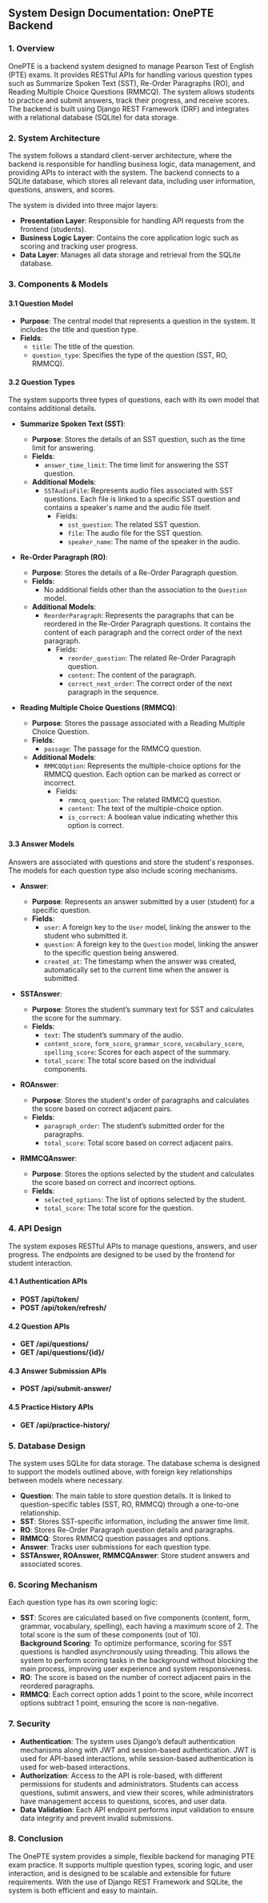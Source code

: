 ## System Design Documentation: OnePTE Backend

### 1. **Overview**
OnePTE is a backend system designed to manage Pearson Test of English (PTE) exams. It provides RESTful APIs for handling various question types such as Summarize Spoken Text (SST), Re-Order Paragraphs (RO), and Reading Multiple Choice Questions (RMMCQ). The system allows students to practice and submit answers, track their progress, and receive scores. The backend is built using Django REST Framework (DRF) and integrates with a relational database (SQLite) for data storage.

### 2. **System Architecture**

The system follows a standard client-server architecture, where the backend is responsible for handling business logic, data management, and providing APIs to interact with the system. The backend connects to a SQLite database, which stores all relevant data, including user information, questions, answers, and scores. 

The system is divided into three major layers:
- **Presentation Layer**: Responsible for handling API requests from the frontend (students).
- **Business Logic Layer**: Contains the core application logic such as scoring and tracking user progress.
- **Data Layer**: Manages all data storage and retrieval from the SQLite database.

### 3. **Components & Models**

#### 3.1 **Question Model**
- **Purpose**: The central model that represents a question in the system. It includes the title and question type.
- **Fields**:
  - `title`: The title of the question.
  - `question_type`: Specifies the type of the question (SST, RO, RMMCQ).

#### 3.2 **Question Types**
The system supports three types of questions, each with its own model that contains additional details.
- **Summarize Spoken Text (SST)**:  
  - **Purpose**: Stores the details of an SST question, such as the time limit for answering.
  - **Fields**:
    - `answer_time_limit`: The time limit for answering the SST question.
  - **Additional Models**:
    - `SSTAudioFile`: Represents audio files associated with SST questions. Each file is linked to a specific SST question and contains a speaker's name and the audio file itself.
      - Fields: 
        - `sst_question`: The related SST question.
        - `file`: The audio file for the SST question.
        - `speaker_name`: The name of the speaker in the audio.
      
- **Re-Order Paragraph (RO)**:  
  - **Purpose**: Stores the details of a Re-Order Paragraph question.
  - **Fields**: 
    - No additional fields other than the association to the `Question` model.
  - **Additional Models**:
    - `ReorderParagraph`: Represents the paragraphs that can be reordered in the Re-Order Paragraph questions. It contains the content of each paragraph and the correct order of the next paragraph.
      - Fields:
        - `reorder_question`: The related Re-Order Paragraph question.
        - `content`: The content of the paragraph.
        - `correct_next_order`: The correct order of the next paragraph in the sequence.
      
- **Reading Multiple Choice Questions (RMMCQ)**:  
  - **Purpose**: Stores the passage associated with a Reading Multiple Choice Question.
  - **Fields**:
    - `passage`: The passage for the RMMCQ question.
  - **Additional Models**:
    - `RMMCQOption`: Represents the multiple-choice options for the RMMCQ question. Each option can be marked as correct or incorrect.
      - Fields:
        - `rmmcq_question`: The related RMMCQ question.
        - `content`: The text of the multiple-choice option.
        - `is_correct`: A boolean value indicating whether this option is correct.

#### 3.3 **Answer Models**
Answers are associated with questions and store the student's responses. The models for each question type also include scoring mechanisms.

- **Answer**:  
  - **Purpose**: Represents an answer submitted by a user (student) for a specific question.
  - **Fields**:
    - `user`: A foreign key to the `User` model, linking the answer to the student who submitted it.
    - `question`: A foreign key to the `Question` model, linking the answer to the specific question being answered.
    - `created_at`: The timestamp when the answer was created, automatically set to the current time when the answer is submitted.

- **SSTAnswer**: 
  - **Purpose**: Stores the student’s summary text for SST and calculates the score for the summary.
  - **Fields**: 
    - `text`: The student’s summary of the audio.
    - `content_score`, `form_score`, `grammar_score`, `vocabulary_score`, `spelling_score`: Scores for each aspect of the summary.
    - `total_score`: The total score based on the individual components.

- **ROAnswer**: 
  - **Purpose**: Stores the student's order of paragraphs and calculates the score based on correct adjacent pairs.
  - **Fields**: 
    - `paragraph_order`: The student’s submitted order for the paragraphs.
    - `total_score`: Total score based on correct adjacent pairs.

- **RMMCQAnswer**: 
  - **Purpose**: Stores the options selected by the student and calculates the score based on correct and incorrect options.
  - **Fields**: 
    - `selected_options`: The list of options selected by the student.
    - `total_score`: The total score for the question.

### 4. **API Design**

The system exposes RESTful APIs to manage questions, answers, and user progress. The endpoints are designed to be used by the frontend for student interaction.

#### 4.1 **Authentication APIs**  
- **POST /api/token/**  
- **POST /api/token/refresh/**

#### 4.2 **Question APIs**  
- **GET /api/questions/**  
- **GET /api/questions/{id}/**

#### 4.3 **Answer Submission APIs**  
- **POST /api/submit-answer/**

#### 4.5 **Practice History APIs**  
- **GET /api/practice-history/**  

### 5. **Database Design**

The system uses SQLite for data storage. The database schema is designed to support the models outlined above, with foreign key relationships between models where necessary.

- **Question**: The main table to store question details. It is linked to question-specific tables (SST, RO, RMMCQ) through a one-to-one relationship.
- **SST**: Stores SST-specific information, including the answer time limit.
- **RO**: Stores Re-Order Paragraph question details and paragraphs.
- **RMMCQ**: Stores RMMCQ question passages and options.
- **Answer**: Tracks user submissions for each question type.
- **SSTAnswer, ROAnswer, RMMCQAnswer**: Store student answers and associated scores.

### 6. **Scoring Mechanism**

Each question type has its own scoring logic:
- **SST**: Scores are calculated based on five components (content, form, grammar, vocabulary, spelling), each having a maximum score of 2. The total score is the sum of these components (out of 10).  
  **Background Scoring**: To optimize performance, scoring for SST questions is handled asynchronously using threading. This allows the system to perform scoring tasks in the background without blocking the main process, improving user experience and system responsiveness.
- **RO**: The score is based on the number of correct adjacent pairs in the reordered paragraphs.
- **RMMCQ**: Each correct option adds 1 point to the score, while incorrect options subtract 1 point, ensuring the score is non-negative.

### 7. **Security**

- **Authentication**: The system uses Django’s default authentication mechanisms along with JWT and session-based authentication. JWT is used for API-based interactions, while session-based authentication is used for web-based interactions.
- **Authorization**: Access to the API is role-based, with different permissions for students and administrators. Students can access questions, submit answers, and view their scores, while administrators have management access to questions, scores, and user data.
- **Data Validation**: Each API endpoint performs input validation to ensure data integrity and prevent invalid submissions.

### 8. **Conclusion**

The OnePTE system provides a simple, flexible backend for managing PTE exam practice. It supports multiple question types, scoring logic, and user interaction, and is designed to be scalable and extensible for future requirements. With the use of Django REST Framework and SQLite, the system is both efficient and easy to maintain.